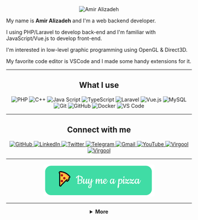 <div align="center">
    <img src="./header.svg" alt="Amir Alizadeh">
</div>

My name is **Amir Alizadeh** and I'm a web backend developer.

I using PHP/Laravel to develop back-end and I'm familiar with JavaScript/Vue.js to develop front-end.

I'm interested in low-level graphic programming using OpenGL & Direct3D.

My favorite code editor is VSCode and I made some handy extensions for it.

---

<h2 align="center">What I use</h2>

<p align="center">
    <img src="https://img.shields.io/badge/-PHP-777BB4?style=for-the-badge&logo=php&logoColor=white" alt="PHP">
    <img src="https://img.shields.io/badge/-C++-00599C?style=for-the-badge&logo=c%2B%2B&logoColor=white" alt="C++">
    <img src="https://img.shields.io/badge/-JavaScript-F7DF1E?style=for-the-badge&logo=javascript&logoColor=white" alt="Java Script">
    <img src="https://img.shields.io/badge/-TypeScript-007ACC?style=for-the-badge&logo=typescript&logoColor=white" alt="TypeScript">
    <img src="https://img.shields.io/badge/-Laravel-FF2D20?style=for-the-badge&logo=laravel&logoColor=white" alt="Laravel">
    <img src="https://img.shields.io/badge/-Vue.js-4FC08D?style=for-the-badge&logo=vue.js&logoColor=white" alt="Vue.js">
    <img src="https://img.shields.io/badge/-MySQL-4479A1?style=for-the-badge&logo=mysql&logoColor=white" alt="MySQL">
    <img src="https://img.shields.io/badge/-Git-F05032?style=for-the-badge&logo=git&logoColor=white" alt="Git">
    <img src="https://img.shields.io/badge/-Github-181717?style=for-the-badge&logo=github&logoColor=white" alt="GitHub">
    <img src="https://img.shields.io/badge/-Docker-2496ED?style=for-the-badge&logo=docker&logoColor=white" alt="Docker">
    <img src="https://img.shields.io/badge/-VS_Code-007ACC?style=for-the-badge&logo=visual-studio-code&logoColor=white" alt="VS Code">
</p>

---

<h2 align="center">Connect with me</h2>

<p align="center">
    <a href="https://github.com/amir9480" target="_blank">
        <img src="https://img.shields.io/badge/-Github-181717?&logo=github&logoColor=white&style=for-the-badge" alt="GitHub">
    </a>
    <a href="https://www.linkedin.com/in/amir9480" target="_blank">
        <img src="https://img.shields.io/badge/-LinkedIn-0077B5?logo=linkedin&logoColor=white&style=for-the-badge" alt="LinkedIn">
    </a>
    <a href="https://twitter.com/amir_9480" target="_blank">
        <img src="https://img.shields.io/badge/-Twitter-1da1f2?logo=twitter&logoColor=white&style=for-the-badge" alt="Twitter">
    </a>
    <a href="https://t.me/amir9480" target="_blank">
        <img src="https://img.shields.io/badge/-Telegram-2CA5E0?logo=telegram&logoColor=white&style=for-the-badge" alt="Telegram">
    </a>
    <a href="mailto:amiralizadeh9480@gmail.com" target="_blank">
        <img src="https://img.shields.io/badge/-Gmail-D14836?logo=gmail&logoColor=white&style=for-the-badge" alt="Gmail">
    </a>
    <a href="https://www.youtube.com/channel/UCiqoDyIn7deaORvz1sPaIGA"target="_blank">
        <img src="https://img.shields.io/badge/-YouTube-FF0000?logo=youtube&logoColor=white&style=for-the-badge" alt="YouTube">
    </a>
    <a href="https://amiralizadeh9480.medium.com/" target="_blank">
        <img src="https://img.shields.io/badge/-Medium-292929?logo=medium&style=for-the-badge" alt="Virgool">
    </a>
    <a href="https://virgool.io/@amiralizadeh9480" target="_blank">
        <img src="https://img.shields.io/badge/-Virgool-7fc2f7?style=for-the-badge" alt="Virgool">
    </a>
</p>

---

<p align="center">
    <a href="./donation.md" target="_blank">
        <img src="donate.png" width="300">
    </a>
</p>


---

<details align="center">
    <summary>
        <b>More</b><br>
    </summary>
    <br>
    <p>
        <img  height="180em" align="center" src="https://github-readme-stats.vercel.app/api?username=amir9480&show_icons=true&theme=vue"/>
        <img  height="180em" align="center" src="https://github-readme-stats.vercel.app/api/top-langs?username=amir9480&layout=compact&theme=vue" />
    </p>
    <p>
        <img align="center" src="https://github-profile-trophy.vercel.app/?username=amir9480" />
    </p>
    <p>
        <img align="center" src="https://komarev.com/ghpvc/?username=amir9480"/>
    </p>
</details>

